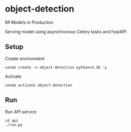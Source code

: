 # object-detection

Ml Models in Production

Serving model using asynchronous Celery tasks and FastAPI

## Setup

Create environment

    conda create -n object-detection python=3.10 -y

Activate

    conda activate object-detection

## Run

Run API service

    cd api
    ./run.py
